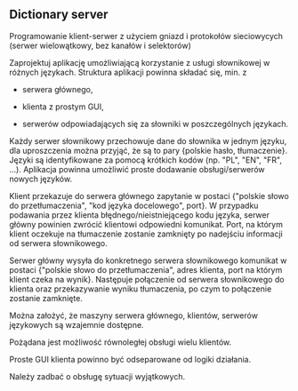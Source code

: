 ## Dictionary server ##
Programowanie klient-serwer z użyciem gniazd i protokołów sieciowycych (serwer wielowątkowy, bez kanałów i  selektorów)

Zaprojektuj aplikację umożliwiającą korzystanie z usługi słownikowej w różnych językach. Struktura aplikacji powinna składać się, min. z

* serwera głównego,

* klienta z prostym GUI,

* serwerów odpowiadających się za słowniki w poszczególnych językach.

Każdy serwer słownikowy przechowuje dane do słownika w jednym języku, dla uproszczenia można przyjąć, że są to pary {polskie hasło, tłumaczenie}. Języki są identyfikowane za pomocą krótkich kodów (np. "PL", "EN", "FR", ...). Aplikacja powinna umożliwić proste dodawanie obsługi/serwerów nowych języków.

Klient przekazuje do serwera głównego zapytanie w postaci {"polskie słowo do przetłumaczenia", "kod języka docelowego", port}. W przypadku podawania przez klienta błędnego/nieistniejącego kodu języka, serwer główny powinien zwrócić klientowi odpowiedni komunikat. Port, na którym klient oczekuje na tłumaczenie zostanie zamknięty po nadejściu informacji od serwera słownikowego.

Serwer główny wysyła do konkretnego serwera słownikowego komunikat w postaci {"polskie słowo do przetłumaczenia", adres klienta, port na którym klient czeka na wynik}. Następuje połączenie od serwera słownikowego do klienta oraz przekazywanie wyniku tłumaczenia, po czym to połączenie zostanie zamknięte.

Można założyć, że maszyny serwera głównego, klientów, serwerów językowych są wzajemnie dostępne.

Pożądana jest możliwość równoległej obsługi wielu klientów.

Proste GUI klienta powinno być odseparowane od logiki działania.

Należy zadbać o obsługę sytuacji wyjątkowych.
